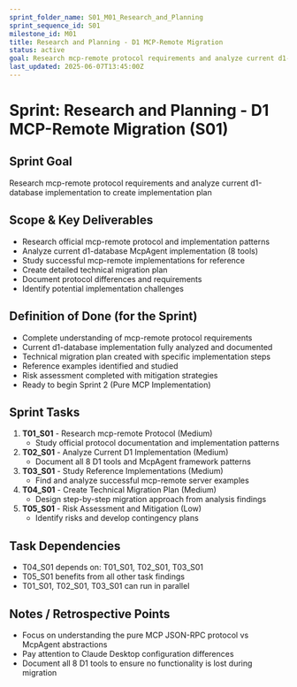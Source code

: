 ```yaml
---
sprint_folder_name: S01_M01_Research_and_Planning
sprint_sequence_id: S01
milestone_id: M01
title: Research and Planning - D1 MCP-Remote Migration
status: active
goal: Research mcp-remote protocol requirements and analyze current d1-database implementation to create implementation plan
last_updated: 2025-06-07T13:45:00Z
---
```


# Sprint: Research and Planning - D1 MCP-Remote Migration (S01)

## Sprint Goal
Research mcp-remote protocol requirements and analyze current d1-database implementation to create implementation plan

## Scope & Key Deliverables
- Research official mcp-remote protocol and implementation patterns
- Analyze current d1-database McpAgent implementation (8 tools)
- Study successful mcp-remote implementations for reference
- Create detailed technical migration plan
- Document protocol differences and requirements
- Identify potential implementation challenges

## Definition of Done (for the Sprint)
- Complete understanding of mcp-remote protocol requirements
- Current d1-database implementation fully analyzed and documented
- Technical migration plan created with specific implementation steps
- Reference examples identified and studied
- Risk assessment completed with mitigation strategies
- Ready to begin Sprint 2 (Pure MCP Implementation)

## Sprint Tasks
1. **T01_S01** - Research mcp-remote Protocol (Medium)
   - Study official protocol documentation and implementation patterns
2. **T02_S01** - Analyze Current D1 Implementation (Medium)  
   - Document all 8 D1 tools and McpAgent framework patterns
3. **T03_S01** - Study Reference Implementations (Medium)
   - Find and analyze successful mcp-remote server examples
4. **T04_S01** - Create Technical Migration Plan (Medium)
   - Design step-by-step migration approach from analysis findings
5. **T05_S01** - Risk Assessment and Mitigation (Low)
   - Identify risks and develop contingency plans

## Task Dependencies
- T04_S01 depends on: T01_S01, T02_S01, T03_S01
- T05_S01 benefits from all other task findings
- T01_S01, T02_S01, T03_S01 can run in parallel

## Notes / Retrospective Points
- Focus on understanding the pure MCP JSON-RPC protocol vs McpAgent abstractions
- Pay attention to Claude Desktop configuration differences
- Document all 8 D1 tools to ensure no functionality is lost during migration